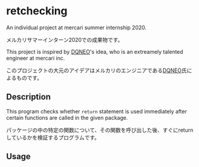 # retchecking

An individual project at mercari summer internship 2020.

メルカリサマーインターン2020での成果物です。

This project is inspired by [DQNEO](https://twitter.com/DQNEO)'s idea, who is an extreamely talented engineer at mercari inc.

このプロジェクトの大元のアイデアはメルカリのエンジニアである[DQNEO](https://twitter.com/DQNEO)氏によるものです。

## Description

This program checks whether `return` statement is used immediately after certain functions are called in the given package.

パッケージの中の特定の関数について、その関数を呼び出した後、すぐにreturnしているかを検証するプログラムです。

## Usage